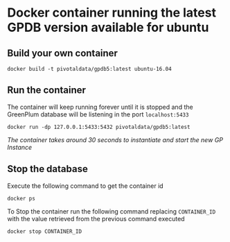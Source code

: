 # Docker container running the latest GPDB version available for ubuntu

## Build your own container

```
docker build -t pivotaldata/gpdb5:latest ubuntu-16.04
```

## Run the container

The container will keep running forever until it is stopped and the GreenPlum database 
will be listening in the port `localhost:5433`

```
docker run -dp 127.0.0.1:5433:5432 pivotaldata/gpdb5:latest
```
_The container takes around 30 seconds to instantiate and start the new GP Instance_

## Stop the database

Execute the following command to get the container id
```
docker ps
```

To Stop the container run the following command replacing `CONTAINER_ID`
with the value retrieved from the previous command executed
```
docker stop CONTAINER_ID
```
